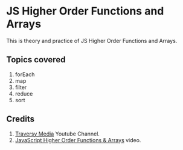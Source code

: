 # JS Higher Order Functions and Arrays

This is theory and practice of JS Higher Order Functions and Arrays.

## Topics covered

1. forEach
2. map
3. filter
4. reduce
5. sort

## Credits

1. [Traversy Media](https://www.youtube.com/@TraversyMedia) Youtube Channel.
2. [JavaScript Higher Order Functions & Arrays](https://www.youtube.com/watch?v=rRgD1yVwIvE) video. 
